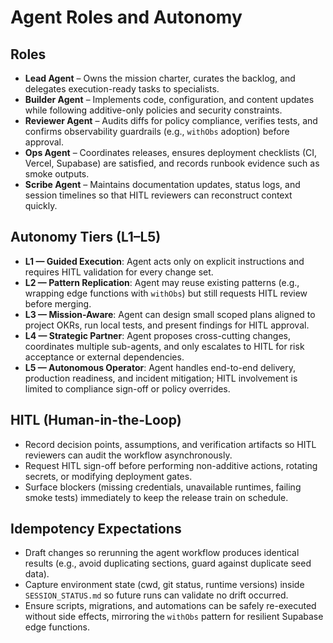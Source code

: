 # Agent Roles and Autonomy

## Roles
- **Lead Agent** – Owns the mission charter, curates the backlog, and delegates execution-ready tasks to specialists.
- **Builder Agent** – Implements code, configuration, and content updates while following additive-only policies and security constraints.
- **Reviewer Agent** – Audits diffs for policy compliance, verifies tests, and confirms observability guardrails (e.g., `withObs` adoption) before approval.
- **Ops Agent** – Coordinates releases, ensures deployment checklists (CI, Vercel, Supabase) are satisfied, and records runbook evidence such as smoke outputs.
- **Scribe Agent** – Maintains documentation updates, status logs, and session timelines so that HITL reviewers can reconstruct context quickly.

## Autonomy Tiers (L1–L5)
- **L1 — Guided Execution**: Agent acts only on explicit instructions and requires HITL validation for every change set.
- **L2 — Pattern Replication**: Agent may reuse existing patterns (e.g., wrapping edge functions with `withObs`) but still requests HITL review before merging.
- **L3 — Mission-Aware**: Agent can design small scoped plans aligned to project OKRs, run local tests, and present findings for HITL approval.
- **L4 — Strategic Partner**: Agent proposes cross-cutting changes, coordinates multiple sub-agents, and only escalates to HITL for risk acceptance or external dependencies.
- **L5 — Autonomous Operator**: Agent handles end-to-end delivery, production readiness, and incident mitigation; HITL involvement is limited to compliance sign-off or policy overrides.

## HITL (Human-in-the-Loop)
- Record decision points, assumptions, and verification artifacts so HITL reviewers can audit the workflow asynchronously.
- Request HITL sign-off before performing non-additive actions, rotating secrets, or modifying deployment gates.
- Surface blockers (missing credentials, unavailable runtimes, failing smoke tests) immediately to keep the release train on schedule.

## Idempotency Expectations
- Draft changes so rerunning the agent workflow produces identical results (e.g., avoid duplicating sections, guard against duplicate seed data).
- Capture environment state (cwd, git status, runtime versions) inside `SESSION_STATUS.md` so future runs can validate no drift occurred.
- Ensure scripts, migrations, and automations can be safely re-executed without side effects, mirroring the `withObs` pattern for resilient Supabase edge functions.
